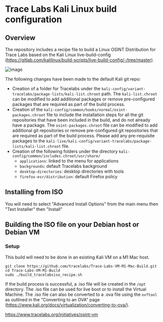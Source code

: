 # Trace Labs Kali Linux build configuration 

## Overview
The repository includes a recipe file to build a Linux OSINT Distribution for Trace Labs based on the Kali Linux live-build-config (https://gitlab.com/kalilinux/build-scripts/live-build-config/-/tree/master).

![image](https://user-images.githubusercontent.com/23207476/99865509-235c4500-2bfa-11eb-89fe-70d6685e1454.png)

The following changes have been made to the default Kali git repo:
* Creation of a folder for Tracelabs under the `kali-config/variant-tracelabs/package-lists/kali-list.chroot` path. The `kali-list.chroot` can be modified to add additional packages or remove pre-configured packages that are required as part of the build process. 
* Creation of the `kali-config/common/hooks/normal/osint-packages.chroot` file to include the installation steps for all the git repositories that have been included in the build, and do not already have a package. The `osint-packages.chroot` file can be modified to add additional git repositories or remove pre-configured git repositories that are required as part of the build process. Please add any pre-requisite packages to the `kali-live/kali-config/variant-tracelabs/package-lists/kali-list.chroot` file. 
* Creation of the following folders under the directory `kali-config/common/includes.chroot/usr/share/` 
    * `applications`: linked to the menu for applications
    * `backgrounds`: default Tracelabs background
    * `desktop-directories`: desktop directories with tools
    * `firefox-esr/distribution`: default Firefox policy
## Installing from ISO
You will need to select "Advanced Install Options" from the main menu then "Text Installer" then "Install" 

## Building the ISO file on your Debian host or Debian VM

### Setup
This build will need to be done in an existing Kali VM on a M1 Mac host.  
```
git clone https://github.com/tracelabs/Trace-Labs-VM-M1-Mac-Build.git
cd Trace-Labs-VM-M1-Build
sudo ./build_tracelabsiso_recipe.sh
```
If the build process is successful, a .iso file will be created in the `/opt` directory. The .iso file can be used for live boot or to install the Virtual Machine. The .iso file can also be converted to a .ova file using the `ovftool` as outlined in the "Converting to an OVA" page (https://www.kali.org/docs/virtualization/converting-to-ova/).


https://www.tracelabs.org/initiatives/osint-vm

